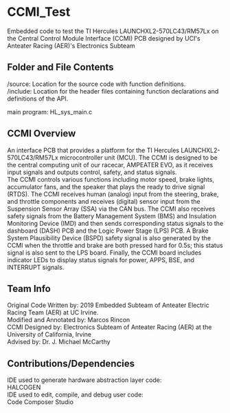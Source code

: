 # CCMI_Test
Embedded code to test the TI Hercules LAUNCHXL2-570LC43/RM57Lx on the Central Control Module Interface (CCMI) PCB designed by UCI's Anteater Racing (AER)'s Electronics Subteam

## Folder and File Contents
/source: Location for the source code with function definitions.\
/include: Location for the header files containing function declarations and definitions of the API.

main program: HL_sys_main.c

## CCMI Overview
An interface PCB that provides a platform for the TI Hercules LAUNCHXL2-570LC43/RM57Lx microcontroller unit (MCU). The CCMI is designed to be the central computing unit of our racecar, AMPEATER EVO, as it receives input signals and outputs control, safety, and status signals.\
The CCMI controls various functions including motor speed, brake lights, accumulator fans, and the speaker that plays the ready to drive signal (RTDS). The CCMI receives human (analog) input from the steering, brake, and throttle components and receives (digital) sensor input from the Suspension Sensor Array (SSA) via the CAN bus. The CCMI also receives safety signals from the Battery Management System (BMS) and Insulation Monitoring Device (IMD) and then sends corresponding status signals to the dashboard (DASH) PCB and the Logic Power Stage (LPS) PCB. A Brake System Plausibility Device (BSPD) safety signal is also generated by the CCMI when the throttle and brake are both pressed hard for 0.5s; this status signal is also sent to the LPS board. Finally, the CCMI board includes indicator LEDs to display status signals for power, APPS, BSE, and INTERRUPT signals.


## Team Info
Original Code Written by: 2019 Embedded Subteam of Anteater Electric Racing Team (AER) at UC Irvine.\
Modified and Annotated by: Marcos Rincon\
CCMI Designed by: Electronics Subteam of Anteater Racing (AER) at the University of California, Irvine\
Advised by: Dr. J. Michael McCarthy

## Contributions/Dependencies
IDE used to generate hardware abstraction layer code:\
HALCOGEN\
IDE used to edit, compile, and debug user code:\
Code Composer Studio

